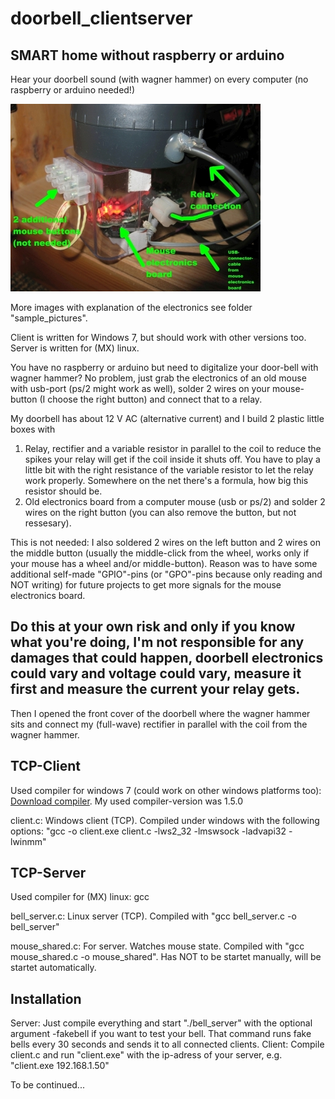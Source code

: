 # doorbell_clientserver
## SMART home without raspberry or arduino
Hear your doorbell sound (with wagner hammer) on every computer (no raspberry or arduino needed!)

![Electronics](https://github.com/jk-85/doorbell_clientserver/blob/main/sample_pictures/Electronics.jpg)

More images with explanation of the electronics see folder "sample_pictures".

Client is written for Windows 7, but should work with other versions too. Server is written for (MX) linux.

You have no raspberry or arduino but need to digitalize your door-bell with wagner hammer? No problem, just grab the electronics of an old mouse with usb-port (ps/2 might work as well), solder 2 wires on your mouse-button (I choose the right button) and connect that to a relay.

My doorbell has about 12 V AC (alternative current) and I build 2 plastic little boxes with

1) Relay, rectifier and a variable resistor in parallel to the coil to reduce the spikes your relay will get if the coil inside it shuts off. You have to play a little bit with the right resistance of the variable resistor to let the relay work properly. Somewhere on the net there's a formula, how big this resistor should be.
2) Old electronics board from a computer mouse (usb or ps/2) and solder 2 wires on the right button (you can also remove the button, but not ressesary).

This is not needed: I also soldered 2 wires on the left button and 2 wires on the middle button (usually the middle-click from the wheel, works only if your mouse has a wheel and/or middle-button). Reason was to have some additional self-made "GPIO"-pins (or "GPO"-pins because only reading and NOT writing) for future projects to get more signals for the mouse electronics board.

## Do this at your own risk and only if you know what you're doing, I'm not responsible for any damages that could happen, doorbell electronics could vary and voltage could vary, measure it first and measure the current your relay gets. 
Then I opened the front cover of the doorbell where the wagner hammer sits and connect my (full-wave) rectifier in parallel with the coil from the wagner hammer.

## TCP-Client
Used compiler for windows 7 (could work on other windows platforms too): [Download compiler](http://win-builds.org/doku.php/download_and_installation_from_windows). My used compiler-version was 1.5.0

client.c: Windows client (TCP). Compiled under windows with the following options: "gcc -o client.exe client.c -lws2_32 -lmswsock -ladvapi32 -lwinmm"

## TCP-Server
Used compiler for (MX) linux: gcc

bell_server.c: Linux server (TCP). Compiled with "gcc bell_server.c -o bell_server"

mouse_shared.c: For server. Watches mouse state. Compiled with "gcc mouse_shared.c -o mouse_shared". Has NOT to be startet manually, will be startet automatically.

## Installation
Server: Just compile everything and start "./bell_server" with the optional argument -fakebell if you want to test your bell. That command runs fake bells every 30 seconds and sends it to all connected clients.
Client: Compile client.c and run "client.exe" with the ip-adress of your server, e.g. "client.exe 192.168.1.50"

To be continued...
